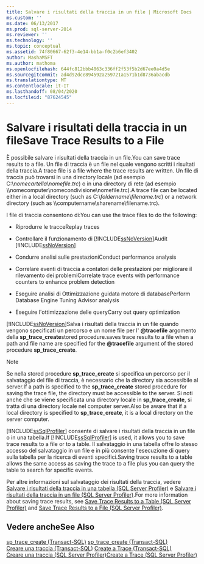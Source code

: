 ```yaml
---
title: Salvare i risultati della traccia in un file | Microsoft Docs
ms.custom: ''
ms.date: 06/13/2017
ms.prod: sql-server-2014
ms.reviewer: ''
ms.technology: ''
ms.topic: conceptual
ms.assetid: 74f80667-62f3-4e14-bb1a-f0c2b6ef3402
author: MashaMSFT
ms.author: mathoma
ms.openlocfilehash: 644fc812bbb4863c336ff2f53f5b2d67ee0a4d5e
ms.sourcegitcommit: ad4d92dce894592a259721a1571b1d8736abacdb
ms.translationtype: MT
ms.contentlocale: it-IT
ms.lasthandoff: 08/04/2020
ms.locfileid: "87624545"
---
```

# <a name="save-trace-results-to-a-file"></a><span data-ttu-id="dfc2e-102">Salvare i risultati della traccia in un file</span><span class="sxs-lookup"><span data-stu-id="dfc2e-102">Save Trace Results to a File</span></span>
  <span data-ttu-id="dfc2e-103">È possibile salvare i risultati della traccia in un file.</span><span class="sxs-lookup"><span data-stu-id="dfc2e-103">You can save trace results to a file.</span></span> <span data-ttu-id="dfc2e-104">Un file di traccia è un file nel quale vengono scritti i risultati della traccia.</span><span class="sxs-lookup"><span data-stu-id="dfc2e-104">A trace file is a file where the trace results are written.</span></span> <span data-ttu-id="dfc2e-105">Un file di traccia può trovarsi in una directory locale (ad esempio C:\\*nomecartella*\\*nomefile.trc*) o in una directory di rete (ad esempio \\\nomecomputer\nomecondivisione\nomefile.trc).</span><span class="sxs-lookup"><span data-stu-id="dfc2e-105">A trace file can be located either in a local directory (such as C:\\*foldername*\\*filename.trc*) or a network directory (such as \\\computername\sharename\filename.trc).</span></span>  
  
 <span data-ttu-id="dfc2e-106">I file di traccia consentono di:</span><span class="sxs-lookup"><span data-stu-id="dfc2e-106">You can use the trace files to do the following:</span></span>  
  
-   <span data-ttu-id="dfc2e-107">Riprodurre le tracce</span><span class="sxs-lookup"><span data-stu-id="dfc2e-107">Replay traces</span></span>  
  
-   <span data-ttu-id="dfc2e-108">Controllare il funzionamento di [!INCLUDE[ssNoVersion](../../includes/ssnoversion-md.md)]</span><span class="sxs-lookup"><span data-stu-id="dfc2e-108">Audit [!INCLUDE[ssNoVersion](../../includes/ssnoversion-md.md)]</span></span>  
  
-   <span data-ttu-id="dfc2e-109">Condurre analisi sulle prestazioni</span><span class="sxs-lookup"><span data-stu-id="dfc2e-109">Conduct performance analysis</span></span>  
  
-   <span data-ttu-id="dfc2e-110">Correlare eventi di traccia a contatori delle prestazioni per migliorare il rilevamento dei problemi</span><span class="sxs-lookup"><span data-stu-id="dfc2e-110">Correlate trace events with performance counters to enhance problem detection</span></span>  
  
-   <span data-ttu-id="dfc2e-111">Eseguire analisi di Ottimizzazione guidata motore di database</span><span class="sxs-lookup"><span data-stu-id="dfc2e-111">Perform Database Engine Tuning Advisor analysis</span></span>  
  
-   <span data-ttu-id="dfc2e-112">Eseguire l'ottimizzazione delle query</span><span class="sxs-lookup"><span data-stu-id="dfc2e-112">Carry out query optimization</span></span>  
  
 [!INCLUDE[ssNoVersion](../../includes/ssnoversion-md.md)]<span data-ttu-id="dfc2e-113">Salva i risultati della traccia in un file quando vengono specificati un percorso e un nome file per l' **@tracefile** argomento della **sp_trace_create**stored procedure.</span><span class="sxs-lookup"><span data-stu-id="dfc2e-113">saves trace results to a file when a path and file name are specified for the **@tracefile** argument of the stored procedure **sp_trace_create**.</span></span>  
  
> [!NOTE]  
>  <span data-ttu-id="dfc2e-114">Se nella stored procedure **sp_trace_create** si specifica un percorso per il salvataggio del file di traccia, è necessario che la directory sia accessibile al server.</span><span class="sxs-lookup"><span data-stu-id="dfc2e-114">If a path is specified to the **sp_trace_create** stored procedure for saving the trace file, the directory must be accessible to the server.</span></span> <span data-ttu-id="dfc2e-115">Si noti anche che se viene specificata una directory locale in **sp_trace_create**, si tratta di una directory locale nel computer server.</span><span class="sxs-lookup"><span data-stu-id="dfc2e-115">Also be aware that if a local directory is specified to **sp_trace_create**, it is a local directory on the server computer.</span></span>  
  
 <span data-ttu-id="dfc2e-116">[!INCLUDE[ssSqlProfiler](../../includes/sssqlprofiler-md.md)] consente di salvare i risultati della traccia in un file o in una tabella.</span><span class="sxs-lookup"><span data-stu-id="dfc2e-116">If [!INCLUDE[ssSqlProfiler](../../includes/sssqlprofiler-md.md)] is used, it allows you to save trace results to a file or to a table.</span></span> <span data-ttu-id="dfc2e-117">Il salvataggio in una tabella offre lo stesso accesso del salvataggio in un file e in più consente l'esecuzione di query sulla tabella per la ricerca di eventi specifici.</span><span class="sxs-lookup"><span data-stu-id="dfc2e-117">Saving trace results to a table allows the same access as saving the trace to a file plus you can query the table to search for specific events.</span></span>  
  
 <span data-ttu-id="dfc2e-118">Per altre informazioni sul salvataggio dei risultati della traccia, vedere [Salvare i risultati della traccia in una tabella &#40;SQL Server Profiler&#41;](../../tools/sql-server-profiler/save-trace-results-to-a-table-sql-server-profiler.md) e [Salvare i risultati della traccia in un file &#40;SQL Server Profiler&#41;](../../tools/sql-server-profiler/save-trace-results-to-a-file-sql-server-profiler.md).</span><span class="sxs-lookup"><span data-stu-id="dfc2e-118">For more information about saving trace results, see [Save Trace Results to a Table &#40;SQL Server Profiler&#41;](../../tools/sql-server-profiler/save-trace-results-to-a-table-sql-server-profiler.md) and [Save Trace Results to a File &#40;SQL Server Profiler&#41;](../../tools/sql-server-profiler/save-trace-results-to-a-file-sql-server-profiler.md).</span></span>  
  
## <a name="see-also"></a><span data-ttu-id="dfc2e-119">Vedere anche</span><span class="sxs-lookup"><span data-stu-id="dfc2e-119">See Also</span></span>  
 <span data-ttu-id="dfc2e-120">[sp_trace_create &#40;Transact-SQL&#41;](/sql/relational-databases/system-stored-procedures/sp-trace-create-transact-sql) </span><span class="sxs-lookup"><span data-stu-id="dfc2e-120">[sp_trace_create &#40;Transact-SQL&#41;](/sql/relational-databases/system-stored-procedures/sp-trace-create-transact-sql) </span></span>  
 <span data-ttu-id="dfc2e-121">[Creare una traccia &#40;Transact-SQL&#41;](../sql-trace/create-a-trace-transact-sql.md) </span><span class="sxs-lookup"><span data-stu-id="dfc2e-121">[Create a Trace &#40;Transact-SQL&#41;](../sql-trace/create-a-trace-transact-sql.md) </span></span>  
 [<span data-ttu-id="dfc2e-122">Creare una traccia &#40;SQL Server Profiler&#41;</span><span class="sxs-lookup"><span data-stu-id="dfc2e-122">Create a Trace &#40;SQL Server Profiler&#41;</span></span>](../../tools/sql-server-profiler/create-a-trace-sql-server-profiler.md)  
  
  
